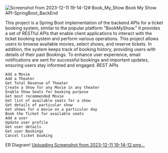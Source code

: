 ![Screenshot from 2023-12-11 19-14-12](https://github.com/nsp1919/Book_My_Show/assets/110881782/78be90cf-8fb7-48d1-9f83-d9262cb77983)# Book_My_Show
Book My Show API-SpringBoot_BackEnd

This project is a Spring Boot implementation of the backend APIs for a ticket booking system, similar to the popular platform "BookMyShow." It provides a set of RESTful APIs that enable client applications to interact with the ticket booking system and perform various operations. This project allows users to browse available movies, select shows, and reserve tickets. In addition, the system keeps track of booking history, providing users with details of their past Bookings. To enhance user experience, email notifications are sent for successful bookings and important updates, ensuring users stay informed and engaged.
REST APIs

    Add a Movie
    Add a Theater
    Get Total Revenue of Theater
    Create a Show for any Movie in any theater
    Enable Show Seats for booking purpose
    Get most recommended Movie
    Get list of available seats for a show
    Get details of particular show
    Get shows for a movie on a particular day
    Book the Ticket for available seats
    Add a user
    Update user profile
    Get user details
    Get user Bookings
    Cancel ticket booking

ER Diagram!
[Uploading Screenshot from 2023-12-11 19-14-12.png…]()




    
